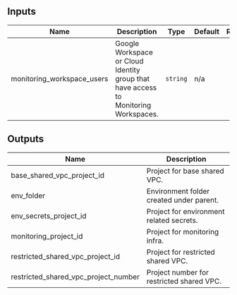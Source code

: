 <!-- BEGINNING OF PRE-COMMIT-TERRAFORM DOCS HOOK -->
## Inputs

| Name | Description | Type | Default | Required |
|------|-------------|------|---------|:--------:|
| monitoring\_workspace\_users | Google Workspace or Cloud Identity group that have access to Monitoring Workspaces. | `string` | n/a | yes |

## Outputs

| Name | Description |
|------|-------------|
| base\_shared\_vpc\_project\_id | Project for base shared VPC. |
| env\_folder | Environment folder created under parent. |
| env\_secrets\_project\_id | Project for environment related secrets. |
| monitoring\_project\_id | Project for monitoring infra. |
| restricted\_shared\_vpc\_project\_id | Project for restricted shared VPC. |
| restricted\_shared\_vpc\_project\_number | Project number for restricted shared VPC. |

<!-- END OF PRE-COMMIT-TERRAFORM DOCS HOOK -->
